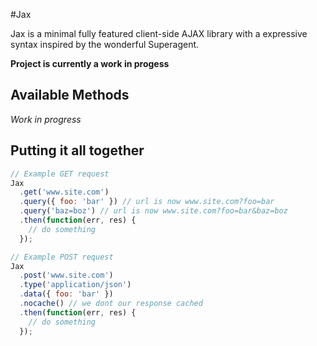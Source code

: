 #Jax

Jax is a minimal fully featured client-side AJAX library with a expressive syntax inspired by the wonderful Superagent.

**Project is currently a work in progess**

## Available Methods

*Work in progress*


## Putting it all together

```javascript
// Example GET request
Jax
  .get('www.site.com')
  .query({ foo: 'bar' }) // url is now www.site.com?foo=bar
  .query('baz=boz') // url is now www.site.com?foo=bar&baz=boz
  .then(function(err, res) {
    // do something
  });

// Example POST request
Jax
  .post('www.site.com')
  .type('application/json')
  .data({ foo: 'bar' })
  .nocache() // we dont our response cached
  .then(function(err, res) {
    // do something
  });
```
